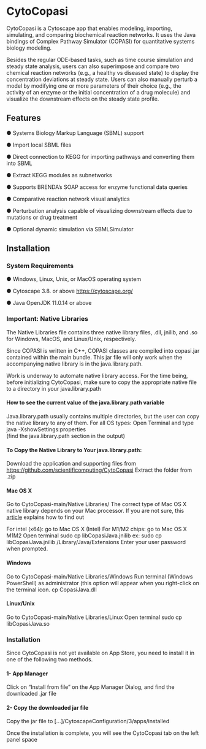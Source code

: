 # CytoCopasi

CytoCopasi is a Cytoscape app that enables modeling, importing, simulating, and comparing biochemical reaction networks. It uses the Java bindings of Complex Pathway Simulator (COPASI) for quantitative systems biology modeling. 

Besides the regular ODE-based tasks, such as time course simulation and steady state analysis, users can also superimpose and compare two chemical reaction networks (e.g., a healthy vs diseased state) to display the concentration deviations at steady state. Users can also manually perturb a model by modifying one or more parameters of their choice (e.g., the activity of an enzyme or the initial concentration of a drug molecule) and visualize the downstream effects on the steady state profile.

## Features

●	Systems Biology Markup Language (SBML) support

●	Import local SBML files

●	Direct connection to KEGG for importing pathways and converting them into SBML

●	Extract KEGG modules as subnetworks

●	Supports BRENDA’s SOAP access for enzyme functional data queries

●	Comparative reaction network visual analytics 

●	Perturbation analysis capable of visualizing downstream effects due to mutations or drug treatment

●	Optional dynamic simulation via SBMLSimulator

## Installation

### System Requirements

●	Windows, Linux, Unix, or MacOS operating system

●	Cytoscape 3.8. or above https://cytoscape.org/ 

●	Java OpenJDK 11.0.14 or above

### Important: Native Libraries

The Native Libraries file contains three native library files, .dll, jnilib, and .so for Windows, MacOS, and Linux/Unix, respectively.

Since COPASI is written in C++, COPASI classes are compiled into copasi.jar contained within the main bundle. This jar file will only work when the accompanying native library is in the java.library.path. 

Work is underway to automate native library access. For the time being, before initializing CytoCopasi, make sure to copy the appropriate native file to a directory in your java.library.path

#### How to see the current value of the java.library.path variable

Java.library.path usually contains multiple directories, but the user can copy the native library to any of them. For all OS types: Open Terminal and type
java -XshowSettings:properties  
(find the java.library.path section in the output)
 
#### To Copy the Native Library to Your java.library.path:
Download the application and supporting files from https://github.com/scientificomputing/CytoCopasi 
Extract the folder from .zip





#### Mac OS X

Go to CytoCopasi-main/Native Libraries/
The correct type of Mac OS X native library depends on your Mac processor. If you are not sure, this [article](https://www.makeuseof.com/how-to-find-out-if-your-mac-uses-intel-or-apple-silicon/) explains how to find out

For intel (x64): go to Mac OS X (Intel)
For M1/M2 chips: go to Mac OS X M1M2
Open terminal
sudo cp libCopasiJava.jnilib <the selected java.library.path directory>
ex: sudo cp libCopasiJava.jnilib /Library/Java/Extensions
Enter your user password when prompted.

#### Windows

Go to CytoCopasi-main/Native Libraries/Windows
Run terminal (Windows PowerShell) as administrator (this option will appear when you right-click on the terminal icon.
cp CopasiJava.dll <the selected java.library.path directory>


#### Linux/Unix

Go to CytoCopasi-main/Native Libraries/Linux
Open terminal
sudo cp libCopasiJava.so <selected java.library.path directory>


### Installation

Since CytoCopasi is not yet available on App Store, you need to install it in one of the following two methods.

#### 1-	App Manager

Click on “Install from file” on the App Manager Dialog, and find the downloaded .jar file

#### 2-	Copy the downloaded jar file

Copy the jar file to [...]/CytoscapeConfiguration/3/apps/installed

Once the installation is complete, you will see the CytoCopasi tab on the left panel space




